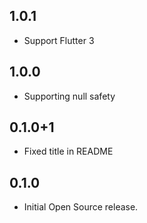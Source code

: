 ## 1.0.1

* Support Flutter 3

## 1.0.0

* Supporting null safety

## 0.1.0+1

* Fixed title in README

## 0.1.0

* Initial Open Source release.
